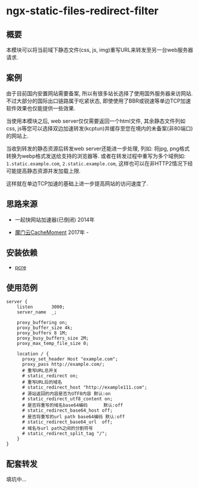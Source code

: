 # ngx-static-files-redirect-filter

## 概要

本模块可以将当前域下静态文件(css, js, img)重写URL来转发至另一台web服务器请求.

## 案例

由于目前国内安置网站需要备案, 所以有很多站长选择了使用国外服务器来访网站.
不过大部分的国际出口链路属于吃紧状态, 即使使用了BBR或锐速等单边TCP加速软件效果也仅能提供一些效果.

当使用本模块之后, web server仅仅需要返回一个html文件, 其余静态文件列如css, js等您可以选择双边加速转发(kcptun)并缓存至您在境内的未备案(非80端口)的网站上.

当收到转发的静态资源后转发web server还能进一步处理, 列如: 将jpg, png格式转换为webp格式发送给支持的浏览器等. 或者在转发过程中重写为多个域例如: `1.static.example.com`, `2.static.example.com`, 这样也可以在非HTTP2情况下经可能提高静态资源并发加载上限.

这样就在单边TCP加速的基础上进一步提高网站的访问速度了.

## 思路来源

* 一起快网站加速器(已倒闭) 2014年

* [魔门云CacheMoment](https://www.cachemoment.com/) 2017年 - 

## 安装依赖

* [pcre](https://www.pcre.org/)

## 使用范例

```Nginx
server {
    listen       3000;
    server_name  _;

    proxy_buffering on;
    proxy_buffer_size 4k; 
    proxy_buffers 8 1M;
    proxy_busy_buffers_size 2M;
    proxy_max_temp_file_size 0;

    location / {
      proxy_set_header Host "example.com";
      proxy_pass http://example.com/;
      # 重写URL总开关
      # static_redirect on;                             
      # 重写URL后的域名
      # static_redirect_host "http://example111.com";  
      # 源站返回的内容是否为UTF8内容 默认:on
      # static_redirect_utf8_content on;			    
      # 是否将重写的域名base64编码      默认:off
      # static_redirect_base64_host off;				
      # 是否将重写的url path base64编码 默认:off
      # static_redirect_base64_url  off;				
      # 域名与url path之间的分割符号
      # static_redirect_split_tag "/";					
    }
}
```

## 配套转发

填坑中...
